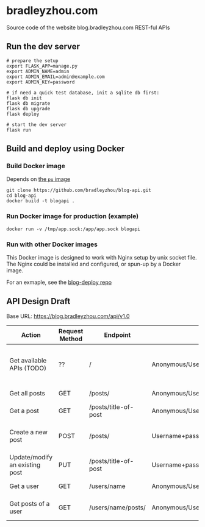 # bradleyzhou.com
Source code of the website blog.bradleyzhou.com REST-ful APIs


## Run the dev server
```
# prepare the setup
export FLASK_APP=manage.py
export ADMIN_NAME=admin
export ADMIN_EMAIL=admin@example.com
export ADMIN_KEY=password

# if need a quick test database, init a sqlite db first:
flask db init
flask db migrate
flask db upgrade
flask deploy

# start the dev server
flask run
```

## Build and deploy using Docker
### Build Docker image
Depends on [the `pu` image](https://github.com/bradleyzhou/pun)
```
git clone https://github.com/bradleyzhou/blog-api.git
cd blog-api
docker build -t blogapi .
```

### Run Docker image for production (example)
```
docker run -v /tmp/app.sock:/app/app.sock blogapi
```

### Run with other Docker images
This Docker image is designed to work with Nginx setup by unix socket file. The Nginx could be installed and configured, or spun-up by a Docker image.

For an exmaple, see the [blog-deploy repo](https://github.com/bradleyzhou/blog-deploy)

## API Design Draft
Base URL: https://blog.bradleyzhou.com/api/v1.0


Action | Request Method | Endpoint | Auth | Response
-------|----------------|----------|--------|--------
Get available APIs (TODO) | ?? | / |  Anonymous/Username+password/Token | Available APIs according to auth status
Get all posts | GET | /posts/ |  Anonymous/Username+password/Token | Paginated posts
Get a post | GET | /posts/title-of-post |  Anonymous/Username+password/Token | A single post
Create a new post | POST | /posts/ | Username+password/Token | A link to newly created post
Update/modify an existing post | PUT | /posts/title-of-post | Username+password/Token | The updated post
Get a user | GET | /users/name | Anonymous/Username+password/Token | The user infomation
Get posts of a user | GET | /users/name/posts/ | Anonymous/Username+password/Token | Paginated posts of the user
